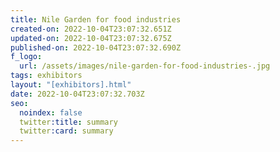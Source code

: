 ```yaml
---
title: Nile Garden for food industries
created-on: 2022-10-04T23:07:32.651Z
updated-on: 2022-10-04T23:07:32.675Z
published-on: 2022-10-04T23:07:32.690Z
f_logo:
  url: /assets/images/nile-garden-for-food-industries-.jpg
tags: exhibitors
layout: "[exhibitors].html"
date: 2022-10-04T23:07:32.703Z
seo:
  noindex: false
  twitter:title: summary
  twitter:card: summary
---
```

